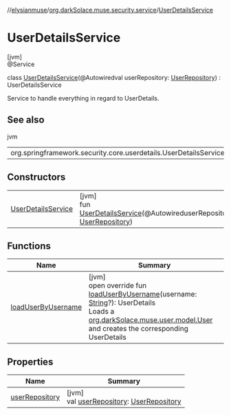 //[elysianmuse](../../../index.md)/[org.darkSolace.muse.security.service](../index.md)/[UserDetailsService](index.md)

# UserDetailsService

[jvm]\
@Service

class [UserDetailsService](index.md)(@Autowiredval userRepository: [UserRepository](../../org.darkSolace.muse.user.repository/-user-repository/index.md)) : UserDetailsService

Service to handle everything in regard to UserDetails.

## See also

jvm

| | |
|---|---|
| org.springframework.security.core.userdetails.UserDetailsService |  |

## Constructors

| | |
|---|---|
| [UserDetailsService](-user-details-service.md) | [jvm]<br>fun [UserDetailsService](-user-details-service.md)(@AutowireduserRepository: [UserRepository](../../org.darkSolace.muse.user.repository/-user-repository/index.md)) |

## Functions

| Name | Summary |
|---|---|
| [loadUserByUsername](load-user-by-username.md) | [jvm]<br>open override fun [loadUserByUsername](load-user-by-username.md)(username: [String](https://kotlinlang.org/api/latest/jvm/stdlib/kotlin/-string/index.html)?): UserDetails<br>Loads a [org.darkSolace.muse.user.model.User](../../org.darkSolace.muse.user.model/-user/index.md) and creates the corresponding UserDetails |

## Properties

| Name | Summary |
|---|---|
| [userRepository](user-repository.md) | [jvm]<br>val [userRepository](user-repository.md): [UserRepository](../../org.darkSolace.muse.user.repository/-user-repository/index.md) |
